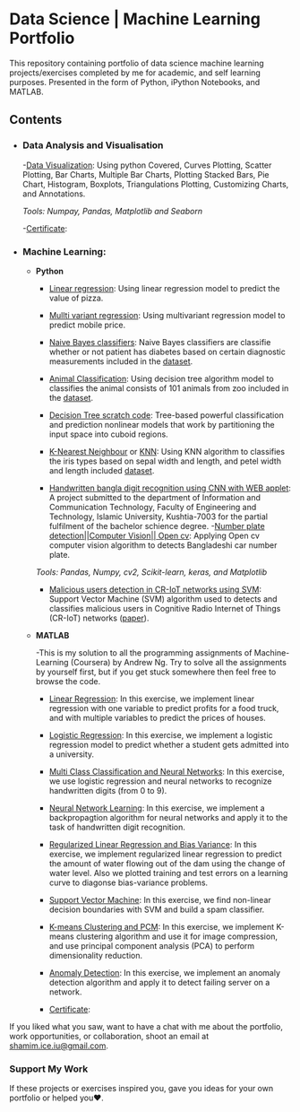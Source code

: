 # Data Science | Machine Learning Portfolio
This repository containing portfolio of data science machine learning projects/exercises completed by me for academic, and self learning purposes. Presented in the form of Python, iPython Notebooks, and MATLAB.


## Contents


- ### Data Analysis and Visualisation

		
	-[Data Visualization](): Using python  Covered, Curves Plotting, Scatter Plotting, Bar Charts, Multiple Bar Charts, Plotting Stacked Bars, Pie Chart, Histogram, Boxplots, Triangulations Plotting, Customizing Charts, and Annotations.
	
	_Tools: Numpay, Pandas, Matplotlib and Seaborn_
		
	-[Certificate](https://github.com/shamim-ice/shamim_Portfolio/blob/main/udemy_Data_visualization.pdf):
			

- ### Machine Learning: 

	- __Python__
		
		- [Linear regression](https://github.com/shamim-ice/shamim_Portfolio/blob/main/LinearRegression.py): Using linear regression model to predict the value of pizza.
		- [Mullti variant regression](https://github.com/shamim-ice/shamim_Portfolio/blob/main/multivariantregression.py): Using multivariant regression model to predict mobile price.
		- [Naive Bayes classifiers](https://github.com/shamim-ice/shamim_Portfolio/blob/main/NaiveBC.py): Naive Bayes classifiers are classifie whether or not patient has diabetes based on certain diagnostic measurements included in the [dataset](https://www.kaggle.com/uciml/pima-indians-diabetes-database).
		- [Animal Classification](https://github.com/shamim-ice/shamim_Portfolio/blob/main/AnimalClassifications.py): Using decision tree algorithm model to classifies the animal consists of 101 animals from zoo included in the [dataset](https://www.kaggle.com/uciml/zoo-animal-classification).
		- [Decision Tree scratch code](https://github.com/shamim-ice/shamim_Portfolio/blob/main/DecisionTREE.py): Tree-based powerful classification and prediction nonlinear models that work by partitioning the input space into cuboid regions.
		- [K-Nearest Neighbour](https://github.com/shamim-ice/shamim_Portfolio/blob/main/IRIS_knn.ipynb) or [KNN](https://github.com/shamim-ice/shamim_Portfolio/blob/main/KNN.py): Using KNN algorithm to classifies the iris types based on sepal width and length, and petel width and length included [dataset](https://github.com/shamim-ice/shamim_Portfolio/blob/main/IRIS.csv). 
		
		- [Handwritten bangla digit recognition using CNN with WEB applet](https://github.com/shamim-ice/HandwrittenBanglaDigitRecognition): A project submitted to the department of Information and Communication Technology, Faculty of Engineering and Technology, Islamic University, Kushtia-7003 for the partial fulfilment of the bachelor schience degree.
		-[Number plate detection||Computer Vision|| Open cv](https://github.com/shamim-ice/NumberPlateDetection): Applying Open cv computer vision algorithm to detects Bangladeshi car number plate.
		
		_Tools: Pandas, Numpy, cv2, Scikit-learn, keras, and Matplotlib_

		- [Malicious users detection in CR-IoT networks using SVM](https://github.com/shamim-ice/SpectrumSensing-and-MaliciousUsersClassification): Support Vector Machine (SVM) algorithm used to detects and classifies malicious users in Cognitive Radio Internet of Things (CR-IoT) networks ([paper](https://doi.org/10.1016/j.mlwa.2021.100052)).

	- __MATLAB__
		
		-This is my solution to all the programming assignments of Machine-Learning (Coursera) by Andrew Ng. Try to solve all the assignments by yourself first, but if you get stuck somewhere then feel free to browse the code.

		- [Linear Regression](https://github.com/shamim-ice/shamim_Portfolio/tree/main/Linear%20Regression): In this exercise, we implement linear regression with one variable to predict profits for a food truck, and with multiple variables to predict the prices of houses.
		- [Logistic Regression](https://github.com/shamim-ice/shamim_Portfolio/tree/main/Logistic%20Regression): In this exercise, we implement a logistic regression model to predict whether a student gets admitted into a university.
		- [Multi Class Classification and Neural Networks](https://github.com/shamim-ice/shamim_Portfolio/tree/main/Multi%20Class%20and%20NN): In this exercise, we use logistic regression and neural networks to recognize handwritten digits (from 0 to 9).
		- [Neural Network Learning](https://github.com/shamim-ice/shamim_Portfolio/tree/main/NN%20Learning): In this exercise, we implement a backpropagtion algorithm for neural networks and apply it to the task of handwritten digit recognition.
		- [Regularized Linear Regression and Bias Variance](https://github.com/shamim-ice/shamim_Portfolio/tree/main/Regularized%20Linear%20Regression%20and%20BiasVariance): In this exercise, we implement regularized linear regression to predict the amount of water flowing out of the dam using the change of water level. Also we plotted training and test errors on a learning curve to diagonse bias-variance problems.
		- [Support Vector Machine](https://github.com/shamim-ice/shamim_Portfolio/tree/main/Support%20Vector%20Machines): In this exercise, we find non-linear decision boundaries with SVM and build a spam classifier.
		- [K-means Clustering and PCM](https://github.com/shamim-ice/shamim_Portfolio/tree/main/K-Means%20Clustering%20and%20PCA): In this exercise, we implement K-means clustering algorithm and use it for image compression,  and use principal component analysis (PCA) to perform dimensionality reduction.
		
		- [Anomaly Detection](https://github.com/shamim-ice/shamim_Portfolio/tree/main/Anomaly%20Detection): In this exercise, we implement an anomaly detection algorithm and apply it to detect failing server on a network.
		- [Certificate](https://github.com/shamim-ice/shamim_Portfolio/blob/main/Coursera_Machine_Learning_ng.pdf):



If you liked what you saw, want to have a chat with me about the portfolio, work opportunities, or collaboration, shoot an email at shamim.ice.iu@gmail.com. 

### Support My Work

If these projects or exercises inspired you, gave you ideas for your own portfolio or helped you❤️.   

